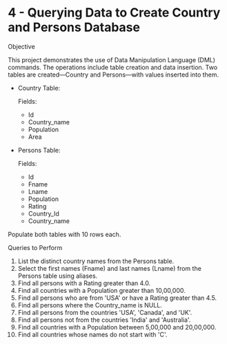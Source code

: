 

# 4 - Querying Data to Create Country and Persons Database

Objective

This project demonstrates the use of Data Manipulation Language (DML) commands. The operations include table creation and data insertion. Two tables are created—Country and Persons—with values inserted into them.


- Country Table:
  
  Fields:

  - Id
  - Country_name
  - Population
  - Area

- Persons Table:

  Fields:

  - Id
  - Fname
  - Lname
  - Population
  - Rating
  - Country_Id
  - Country_name

Populate both tables with 10 rows each.

Queries to Perform

1) List the distinct country names from the Persons table.
2) Select the first names (Fname) and last names (Lname) from the Persons table using aliases.
3) Find all persons with a Rating greater than 4.0.
4) Find all countries with a Population greater than 10,00,000.
5) Find all persons who are from 'USA' or have a Rating greater than 4.5.
6) Find all persons where the Country_name is NULL.
7) Find all persons from the countries 'USA', 'Canada', and 'UK'.
8) Find all persons not from the countries 'India' and 'Australia'.
9) Find all countries with a Population between 5,00,000 and 20,00,000.
10) Find all countries whose names do not start with 'C'.

